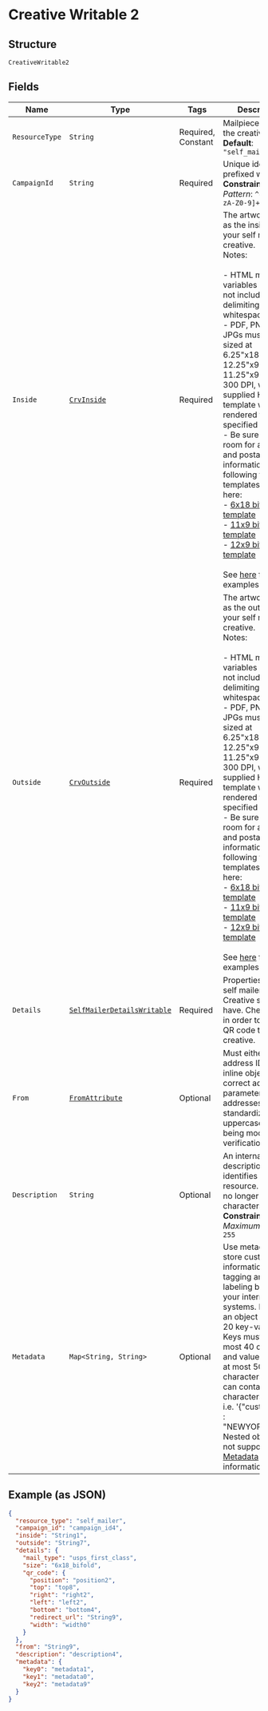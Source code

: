 
# Creative Writable 2

## Structure

`CreativeWritable2`

## Fields

| Name | Type | Tags | Description | Getter | Setter |
|  --- | --- | --- | --- | --- | --- |
| `ResourceType` | `String` | Required, Constant | Mailpiece type for the creative<br>**Default**: `"self_mailer"` | String getResourceType() | setResourceType(String resourceType) |
| `CampaignId` | `String` | Required | Unique identifier prefixed with `cmp_`.<br>**Constraints**: *Pattern*: `^cmp_[a-zA-Z0-9]+$` | String getCampaignId() | setCampaignId(String campaignId) |
| `Inside` | [`CrvInside`](../../doc/models/containers/crv-inside.md) | Required | The artwork to use as the inside of your self mailer creative.<br>Notes:<br><br>- HTML merge variables should not include delimiting whitespace.<br>- PDF, PNG, and JPGs must be sized at 6.25"x18.25", 12.25"x9.25" or 11.25"x9.25" at 300 DPI, while supplied HTML template will be rendered to the specified `size`.<br>- Be sure to leave room for address and postage information by following the templates provided here:<br>  - <a href="https://s3-us-west-2.amazonaws.com/public.lob.com/assets/templates/self_mailers/6x18_sfm_bifold_template.pdf" target="_blank">6x18 bifold template</a><br>  - <a href="https://s3-us-west-2.amazonaws.com/public.lob.com/assets/templates/self_mailers/11x9_sfm_bifold_template.pdf" target="_blank">11x9 bifold template</a><br>  - <a href="https://s3-us-west-2.amazonaws.com/public.lob.com/assets/templates/self_mailers/12x9_sfm_bifold_template.pdf" target="_blank">12x9 bifold template</a><br><br>See [here](#section/HTML-Examples) for HTML examples. | CrvInside getInside() | setInside(CrvInside inside) |
| `Outside` | [`CrvOutside`](../../doc/models/containers/crv-outside.md) | Required | The artwork to use as the outside of your self mailer creative.<br>Notes:<br><br>- HTML merge variables should not include delimiting whitespace.<br>- PDF, PNG, and JPGs must be sized at 6.25"x18.25", 12.25"x9.25" or 11.25"x9.25" at 300 DPI, while supplied HTML template will be rendered to the specified `size`.<br>- Be sure to leave room for address and postage information by following the templates provided here:<br>  - <a href="https://s3-us-west-2.amazonaws.com/public.lob.com/assets/templates/self_mailers/6x18_sfm_bifold_template.pdf" target="_blank">6x18 bifold template</a><br>  - <a href="https://s3-us-west-2.amazonaws.com/public.lob.com/assets/templates/self_mailers/11x9_sfm_bifold_template.pdf" target="_blank">11x9 bifold template</a><br>  - <a href="https://s3-us-west-2.amazonaws.com/public.lob.com/assets/templates/self_mailers/12x9_sfm_bifold_template.pdf" target="_blank">12x9 bifold template</a><br><br>See [here](#section/HTML-Examples) for HTML examples. | CrvOutside getOutside() | setOutside(CrvOutside outside) |
| `Details` | [`SelfMailerDetailsWritable`](../../doc/models/self-mailer-details-writable.md) | Required | Properties that the self mailers in your Creative should have. Check within in order to add a QR code to your creative. | SelfMailerDetailsWritable getDetails() | setDetails(SelfMailerDetailsWritable details) |
| `From` | [`FromAttribute`](../../doc/models/containers/from-attribute.md) | Optional | Must either be an address ID or an inline object with correct address parameters. All addresses will be standardized into uppercase without being modified by verification. | FromAttribute getFrom() | setFrom(FromAttribute from) |
| `Description` | `String` | Optional | An internal description that identifies this resource. Must be no longer than 255 characters.<br>**Constraints**: *Maximum Length*: `255` | String getDescription() | setDescription(String description) |
| `Metadata` | `Map<String, String>` | Optional | Use metadata to store custom information for tagging and labeling back to your internal systems. Must be an object with up to 20 key-value pairs. Keys must be at most 40 characters and values must be at most 500 characters. Neither can contain the characters `"` and `\`. i.e. '{"customer_id" : "NEWYORK2015"}' Nested objects are not supported.  See [Metadata](#section/Metadata) for more information. | Map<String, String> getMetadata() | setMetadata(Map<String, String> metadata) |

## Example (as JSON)

```json
{
  "resource_type": "self_mailer",
  "campaign_id": "campaign_id4",
  "inside": "String1",
  "outside": "String7",
  "details": {
    "mail_type": "usps_first_class",
    "size": "6x18_bifold",
    "qr_code": {
      "position": "position2",
      "top": "top8",
      "right": "right2",
      "left": "left2",
      "bottom": "bottom4",
      "redirect_url": "String9",
      "width": "width0"
    }
  },
  "from": "String9",
  "description": "description4",
  "metadata": {
    "key0": "metadata1",
    "key1": "metadata0",
    "key2": "metadata9"
  }
}
```

